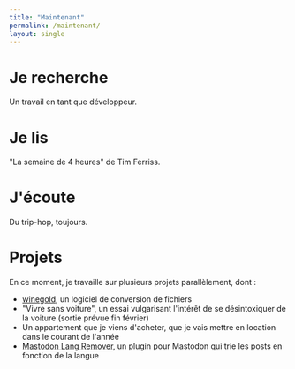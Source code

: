 ```yaml
---
title: "Maintenant"
permalink: /maintenant/
layout: single
---
```


# Je recherche

Un travail en tant que développeur.

# Je lis

"La semaine de 4 heures" de Tim Ferriss.

# J'écoute

Du trip-hop, toujours.

# Projets

En ce moment, je travaille sur plusieurs projets parallèlement,  dont :

- [winegold], un logiciel de conversion de fichiers
- "Vivre sans voiture", un essai vulgarisant l'intérêt de se désintoxiquer  de la voiture (sortie prévue fin février)
- Un appartement que je viens d'acheter, que je vais mettre en location dans le courant de l'année
- [Mastodon Lang Remover], un plugin pour Mastodon qui trie les posts en fonction de la langue

 [winegold]: https://winegold.irz.fr
 [Mastodon Lang Remover]: https://github.com/arthurlacoste/mastodon-lang-remover
